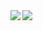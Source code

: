 
<div>
  <img align="left" src="https://github-readme-stats.vercel.app/api/top-langs/?username=IHatePineapples&hide_border=true&theme=synthwave&hide=makefile&"/>
  <img align="left" src="https://github-readme-stats.vercel.app/api?username=IHatePineapples&count_private=true&hide_border=true&theme=synthwave&custom_title=GitHub%20Stat"/>
</div>
